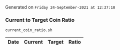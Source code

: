 Generated on `Friday 24-September-2021 at 12:37:10`

### Current to Target Coin Ratio
`current_coin_ratio.sh`

Date|Current|Target|Ratio
---|---|---|---
